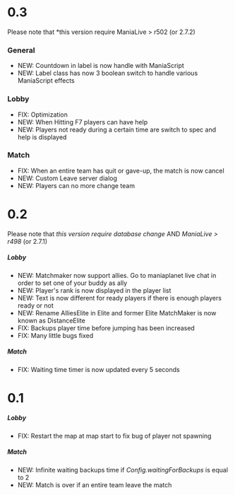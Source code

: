 # 0.3
Please note that *this version require ManiaLive > r502 (or 2.7.2)

### General
* NEW: Countdown in label is now handle with ManiaScript
* NEW: Label class has now 3 boolean switch to handle various ManiaScript effects

### Lobby
* FIX: Optimization
* NEW: When Hitting F7 players can have help
* NEW: Players not ready during a certain time are switch to spec and help is displayed

### Match
* FIX: When an entire team has quit or gave-up, the match is now cancel
* NEW: Custom Leave server dialog
* NEW: Players can no more change team

# 0.2

Please note that *this version require database change* AND *ManiaLive > r498* (or 2.7.1)

##### Lobby
* NEW: Matchmaker now support allies. Go to maniaplanet live chat in order to set one of your buddy as ally
* NEW: Player's rank is now displayed in the player list
* NEW: Text is now different for ready players if there is enough players ready or not
* NEW: Rename AlliesElite in Elite and former Elite MatchMaker is now known as DistanceElite
* FIX: Backups player time before jumping has been increased
* FIX: Many little bugs fixed

##### Match
* FIX: Waiting time timer is now updated every 5 seconds

# 0.1

##### Lobby
* FIX: Restart the map at map start to fix bug of player not spawning

##### Match
* NEW: Infinite waiting backups time if _Config.waitingForBackups_ is equal to 2
* NEW: Match is over if an entire team leave the match